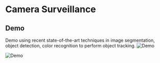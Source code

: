 # Camera Surveillance
## Demo

Demo using recent state-of-the-art techniques in image segmentation, object detection, color recognition to perform object tracking.
![Demo](https://raw.githubusercontent.com/hnt4499/camera_surveillance/master/demo_2.gif)


![Demo](https://raw.githubusercontent.com/hnt4499/camera_surveillance/master/demo_1.gif)
<!--stackedit_data:
eyJoaXN0b3J5IjpbLTIwNTQ0Nzc0MjFdfQ==
-->
